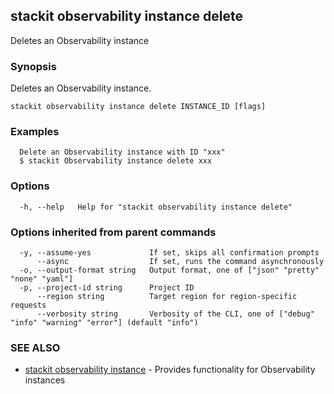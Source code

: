 ## stackit observability instance delete

Deletes an Observability instance

### Synopsis

Deletes an Observability instance.

```
stackit observability instance delete INSTANCE_ID [flags]
```

### Examples

```
  Delete an Observability instance with ID "xxx"
  $ stackit Observability instance delete xxx
```

### Options

```
  -h, --help   Help for "stackit observability instance delete"
```

### Options inherited from parent commands

```
  -y, --assume-yes             If set, skips all confirmation prompts
      --async                  If set, runs the command asynchronously
  -o, --output-format string   Output format, one of ["json" "pretty" "none" "yaml"]
  -p, --project-id string      Project ID
      --region string          Target region for region-specific requests
      --verbosity string       Verbosity of the CLI, one of ["debug" "info" "warning" "error"] (default "info")
```

### SEE ALSO

* [stackit observability instance](./stackit_observability_instance.md)	 - Provides functionality for Observability instances


